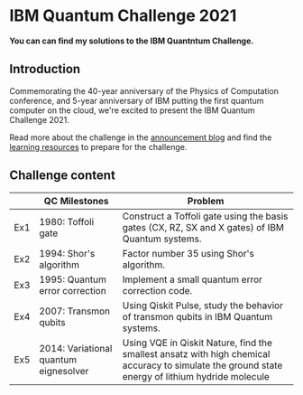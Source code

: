 # IBM Quantum Challenge 2021

**You can can find my solutions to the IBM Quantntum Challenge.**

## Introduction

Commemorating the 40-year anniversary of the Physics of Computation conference, and 5-year anniversary of IBM putting the first quantum computer on the cloud, we're excited to present the IBM Quantum Challenge 2021.

Read more about the challenge in the [announcement blog](https://research.ibm.com/blog/quantum-challenge-2021) and find the [learning resources](https://medium.com/qiskit/ibm-quantum-challenge-2021-heres-what-to-expect-65a303753ffb) to prepare for the challenge.

## Challenge content

|     | QC Milestones                         | Problem                                                                                                                                          |
|-----|---------------------------------------|--------------------------------------------------------------------------------------------------------------------------------------------------|
| Ex1 | 1980: Toffoli gate                    | Construct a Toffoli gate using the basis gates (CX, RZ, SX and X gates) of IBM Quantum systems.                                                  |
| Ex2 | 1994: Shor's algorithm                | Factor number 35 using Shor's algorithm.                                                                                                         |
| Ex3 | 1995: Quantum error correction        | Implement a small quantum error correction code.                                                                                                 |
| Ex4 | 2007: Transmon qubits                 | Using Qiskit Pulse, study the behavior of transmon qubits in IBM Quantum systems.                                                                |
| Ex5 | 2014: Variational quantum eignesolver | Using VQE in Qiskit Nature, find the smallest ansatz with high chemical accuracy to simulate the ground state energy of lithium hydride molecule |



